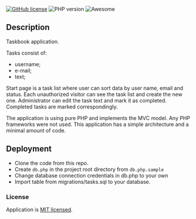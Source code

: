 [![GitHub license](https://img.shields.io/badge/license-MIT-blue.svg)](./LICENSE) ![PHP version](https://img.shields.io/badge/php-%3E%3D5.6-blue) ![Awesome](https://camo.githubusercontent.com/fef0a78bf2b1b477ba227914e3eff273d9b9713d/68747470733a2f2f696d672e736869656c64732e696f2f62616467652f617765736f6d652533462d796573212d627269676874677265656e2e737667)

## Description

Taskbook application.

Tasks consist of:
- username;
- e-mail;
- text;


Start page is a task list where user can sort data by user name, email and status. Each unauthorized visitor can see the task list and create the new one. 
Administrator can edit the task text and mark it as completed. Completed tasks are marked correspondingly.

The application is using pure PHP and implements the MVC model. Any PHP frameworks were not used. This application has a simple architecture and a minimal amount of code.	

## Deployment

- Clone the code from this repo.
- Create ```db.php``` in the project root directory from ```db.php.sample```
- Change database connection credentials in db.php to your own
- Import table from migrations/tasks.sql to your database.

### License

Application is [MIT licensed](./LICENSE).